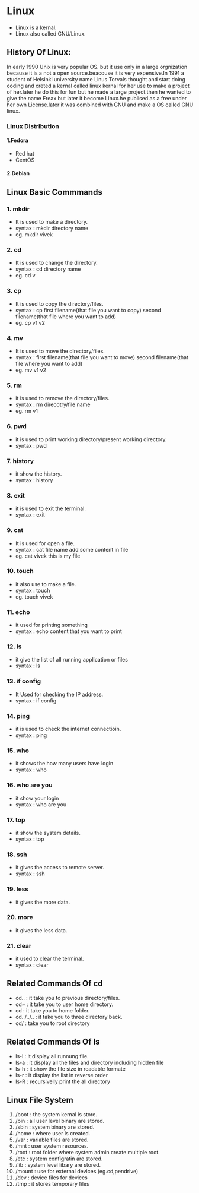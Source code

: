 # Linux
- Linux is a kernal.
- Linux also called GNU/Linux.
## History Of Linux:
In early 1990 Unix is very popular OS. but it use only in a large orgnization because it is a not a open source.beacouse it is very expensive.In 1991 a student of Helsinki university name Linus Torvals thought and start doing coding and creted a kernal called linux kernal for her use to make a project of her.later he do this for fun but he made a large project.then he wanted to give the name Freax but later it become Linux.he publised as a free under her own License.later it was combined with GNU and make a OS called GNU linux.   
### Linux Distribution
#### 1.Fedora
- Red hat
- CentOS
#### 2.Debian
## Linux Basic Commmands 
### 1. mkdir 
- It is used to make a directory.
- syntax : mkdir directory name
- eg. mkdir vivek
### 2. cd 
- It is used to change the directory.
- syntax : cd directory name
- eg. cd v
### 3. cp 
- It is used to copy the directory/files.
- syntax : cp  first filename(that file you want to copy)  second filename(that file where you want to add)
- eg. cp v1 v2
### 4. mv
- It is used to move the directory/files.
- syntax : first filename(that file you want to move)  second filename(that file where you want to add)
- eg. mv v1 v2
### 5. rm 
- it is used to remove the directory/files.
- syntax : rm direcotry/file name
- eg. rm v1
### 6. pwd 
- it is used to print working directory/present working directory.
- syntax : pwd
### 7. history 
- it show the history.
- syntax : history
### 8. exit 
- it is used to exit the terminal.
- syntax : exit
### 9. cat 
- It is used for open a file.
- syntax : cat file name add some content in file
- eg. cat vivek this is my file
### 10. touch 
- it also use to make a file.
- syntax : touch
- eg. touch vivek
### 11. echo
- it used for printing something 
- syntax : echo content that you want to print
### 12. ls 
- it give the list of all running application or files
- syntax : ls
### 13. if config 
- It Used for checking the IP address.
- syntax : if config
### 14. ping 
- it is used to check the internet connectioin. 
- syntax : ping 
### 15. who 
- it shows the how many users have login
- syntax : who
### 16. who are you 
- it show your login
- syntax : who are you
### 17. top 
- it show the system details.
- syntax : top
### 18. ssh 
- it gives the access to remote server.
- syntax : ssh
### 19. less 
- it gives the more data.
### 20. more 
- it gives the less data.
### 21. clear 
- it used to clear the terminal.
- syntax : clear
## Related Commands Of cd
- cd.. : it take you to previous directory/files.
- cd~ : it take you to user home directory.
- cd : it take you to home folder.
- cd../../.. : it take you to three directory back.
- cd/ : take you to root directory 
## Related Commands Of ls
- ls-l : it display all runnung file.
- ls-a : it display all the files and directory including hidden file
- ls-h : it show the file size in readable formate
- ls-r : it display the list in reverse order
- ls-R : recursivelly print the all directory

## Linux File System
1. /boot : the system kernal is store.
2. /bin : all user level binary are stored.
3. /sbin : system binary are stored. 
4. /home : where user is created.
5. /var : variable files are stored.
6. /mnt : user system resources. 
7. /root : root folder where system admin create multiple root.
8. /etc : system configratin are stored.
9. /lib : system level libary are stored.
10. /mount : use for external devices (eg.cd,pendrive)
11. /dev : device files for devices
12. /tmp : it stores temporary files
